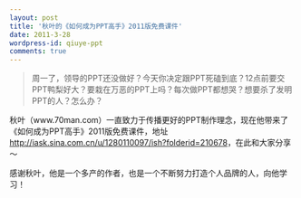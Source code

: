 ```yaml
---
layout: post
title: '秋叶的《如何成为PPT高手》2011版免费课件'
date: 2011-3-28
wordpress-id: qiuye-ppt
comments: true
---
```

<blockquote>周一了，领导的PPT还没做好？今天你决定跟PPT死磕到底？12点前要交PPT鸭梨好大？要栽在万恶的PPT上吗？每次做PPT都想哭？想要杀了发明PPT的人？怎么办？</blockquote>
秋叶（www.70man.com）一直致力于传播更好的PPT制作理念，现在他带来了《如何成为PPT高手》2011版免费课件，地址 <a href="http://iask.sina.com.cn/u/1280110097/ish?folderid=210678">http://iask.sina.com.cn/u/1280110097/ish?folderid=210678</a>，在此和大家分享～

感谢秋叶，他是一个多产的作者，也是一个不断努力打造个人品牌的人，向他学习！
